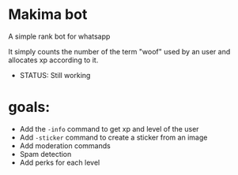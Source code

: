 # Makima bot
A simple rank bot for whatsapp

It simply counts the number of the term "woof" used by an user and allocates xp according to it.




* STATUS: Still working

# goals:

- Add the `-info` command to get xp and level of the user
- Add `-sticker` command to create a sticker from an image
- Add moderation commands 
- Spam detection
- Add perks for each level
